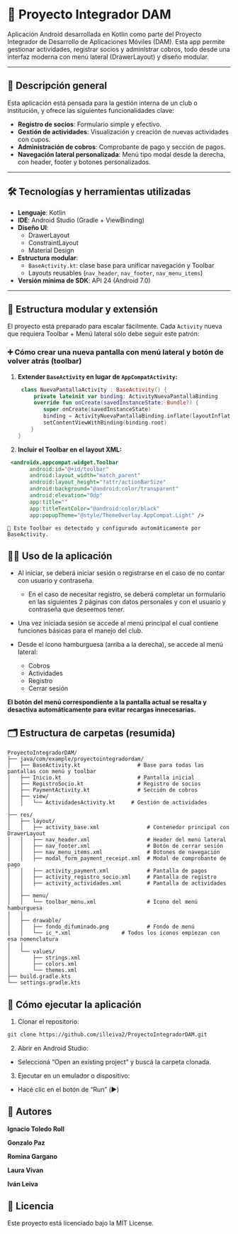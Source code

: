 # 📱 Proyecto Integrador DAM

Aplicación Android desarrollada en Kotlin como parte del Proyecto Integrador de Desarrollo de Aplicaciones Móviles (DAM). Esta app permite gestionar actividades, registrar socios y administrar cobros, todo desde una interfaz moderna con menú lateral (DrawerLayout) y diseño modular.

---

## 🧾 Descripción general

Esta aplicación está pensada para la gestión interna de un club o institución, y ofrece las siguientes funcionalidades clave:

- **Registro de socios**: Formulario simple y efectivo.
- **Gestión de actividades**: Visualización y creación de nuevas actividades con cupos.
- **Administración de cobros**: Comprobante de pago y sección de pagos.
- **Navegación lateral personalizada**: Menú tipo modal desde la derecha, con header, footer y botones personalizados.

---

## 🛠️ Tecnologías y herramientas utilizadas

- **Lenguaje**: Kotlin
- **IDE**: Android Studio (Gradle + ViewBinding)
- **Diseño UI**:
  - DrawerLayout
  - ConstraintLayout
  - Material Design
- **Estructura modular**:
  - `BaseActivity.kt`: clase base para unificar navegación y Toolbar
  - Layouts reusables (`nav_header`, `nav_footer`, `nav_menu_items`)
- **Versión mínima de SDK**: API 24 (Android 7.0)

---

## 🧩 Estructura modular y extensión

El proyecto está preparado para escalar fácilmente. Cada `Activity` nueva que requiera Toolbar + Menú lateral sólo debe seguir este patrón:

### ➕ Cómo crear una nueva pantalla con menú lateral y botón de volver atrás (toolbar)

1. **Extender `BaseActivity` en lugar de `AppCompatActivity`:**

    ```	kotlin
     class NuevaPantallaActivity : BaseActivity() {
         private lateinit var binding: ActivityNuevaPantallaBinding
         override fun onCreate(savedInstanceState: Bundle?) {
         	super.onCreate(savedInstanceState)
         	binding = ActivityNuevaPantallaBinding.inflate(layoutInflater)
         	setContentViewWithBinding(binding.root)
     	}
 	}
   ```

2. **Incluir el Toolbar en el layout XML:**

 ``` xml
  <androidx.appcompat.widget.Toolbar
  		android:id="@+id/toolbar"
  		android:layout_width="match_parent"
  		android:layout_height="?attr/actionBarSize"
  		android:background="@android:color/transparent"
  		android:elevation="0dp"
  		app:title=""
  		app:titleTextColor="@android:color/black"
  		app:popupTheme="@style/ThemeOverlay.AppCompat.Light" />
   ```

	🔹 Este Toolbar es detectado y configurado automáticamente por BaseActivity.
	
## 🧑‍💻 Uso de la aplicación

* Al iniciar, se deberá iniciar sesión o registrarse en el caso de no contar con usuario y contraseña.
	* En el caso de necesitar registro, se deberá completar un formulario en las siguientes 2 páginas con datos personales y con el usuario y contraseña que deseemos tener.

* Una vez iniciada sesión se accede al menú principal el cual contiene funciones básicas para el manejo del club.

* Desde el ícono hamburguesa (arriba a la derecha), se accede al menú lateral:

	* Cobros
	* Actividades
	* Registro
	* Cerrar sesión

**El botón del menú correspondiente a la pantalla actual se resalta y desactiva automáticamente para evitar recargas innecesarias.**

## 🗂️ Estructura de carpetas (resumida)

```psql
ProyectoIntegradorDAM/
├── java/com/example/proyectointegradordam/
│   ├── BaseActivity.kt                  # Base para todas las pantallas con menú y toolbar
│   ├── Inicio.kt                        # Pantalla inicial
│   ├── RegistroSocio.kt                 # Registro de socios
│   ├── PaymentActivity.kt               # Sección de cobros
│   ├── view/
│   │   └── ActividadesActivity.kt     # Gestión de actividades
│
├── res/
│   ├── layout/
│   │   ├── activity_base.xml               # Contenedor principal con DrawerLayout
│   │   ├── nav_header.xml                  # Header del menú lateral
│   │   ├── nav_footer.xml                  # Botón de cerrar sesión
│   │   ├── nav_menu_items.xml              # Botones de navegación
│   │   ├── modal_form_payment_receipt.xml  # Modal de comprobante de pago
│   │   ├── activity_payment.xml            # Pantalla de pagos
│   │   ├── activity_registro_socio.xml     # Pantalla de registro
│   │   ├── activity_actividades.xml        # Pantalla de actividades
│   │
│   ├── menu/
│   │   └── toolbar_menu.xml                # Ícono del menú hamburguesa
│   │
│   ├── drawable/
│   │   ├── fondo_difuminado.png            # Fondo de menú
│   │   └── ic_*.xml			    # Todos los íconos empiezan con esa nomenclatura
│   │
│   └── values/
│       ├── strings.xml
│       ├── colors.xml
│       └── themes.xml
├── build.gradle.kts
└── settings.gradle.kts
```
## 🚀 Cómo ejecutar la aplicación
1. Clonar el repositorio:

  ```bash
git clone https://github.com/illeiva2/ProyectoIntegradorDAM.git
  ```

2. Abrir en Android Studio:

 * Seleccioná “Open an existing project” y buscá la carpeta clonada.

3. Ejecutar en un emulador o dispositivo:

 * Hacé clic en el botón de “Run” (▶️)

## 👤 Autores

**Ignacio Toledo Roll**

**Gonzalo Paz**

**Romina Gargano**

**Laura Vivan**

**Iván Leiva**

## 📝 Licencia
Este proyecto está licenciado bajo la MIT License.
